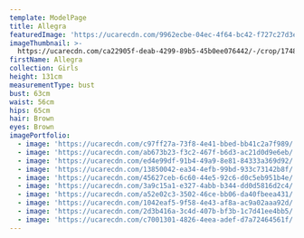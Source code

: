 ```yaml
---
template: ModelPage
title: Allegra
featuredImage: 'https://ucarecdn.com/9962ecbe-04ec-4f64-bc42-f727c27d3e59/'
imageThumbnail: >-
  https://ucarecdn.com/ca22905f-deab-4299-89b5-45b0ee076442/-/crop/1748x1374/324,0/-/preview/
firstName: Allegra
collection: Girls
height: 131cm
measurementType: bust
bust: 63cm
waist: 56cm
hips: 65cm
hair: Brown
eyes: Brown
imagePortfolio:
  - image: 'https://ucarecdn.com/c97ff27a-73f8-4e41-bbed-bb41c2a7f989/'
  - image: 'https://ucarecdn.com/ab673b23-f3c2-467f-b6d3-ac21d0d9e6eb/'
  - image: 'https://ucarecdn.com/ed4e99df-91b4-49a9-8e81-84333a369d92/'
  - image: 'https://ucarecdn.com/13850042-ea34-4efb-99bd-933c73142b8f/'
  - image: 'https://ucarecdn.com/45627ceb-6c60-44e5-92c6-d0c5eb951b4e/'
  - image: 'https://ucarecdn.com/3a9c15a1-e327-4abb-b344-dd0d5816d2c4/'
  - image: 'https://ucarecdn.com/a52e02c3-3502-46ce-bb06-da40fbeea431/'
  - image: 'https://ucarecdn.com/1042eaf5-9f58-4e43-af8a-ac9a02aaa92d/'
  - image: 'https://ucarecdn.com/2d3b416a-3c4d-407b-bf3b-1c7d41ee4bb5/'
  - image: 'https://ucarecdn.com/c7001301-4826-4eea-adef-d7a72464561f/'
---
```


